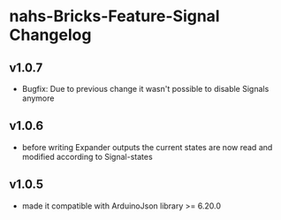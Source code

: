 # nahs-Bricks-Feature-Signal Changelog

## v1.0.7

  * Bugfix: Due to previous change it wasn't possible to disable Signals anymore

## v1.0.6

  * before writing Expander outputs the current states are now read and modified according to Signal-states

## v1.0.5

  * made it compatible with ArduinoJson library >= 6.20.0